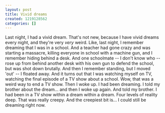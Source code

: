 ```yaml
---
layout: post
title: Vivid dreams
created: 1219128562
categories: []
---
```

Last night, I had a vivid dream. That's not new, because I have vivid dreams every night, and they're very <i>very</i> weird. Like, last night, I remember dreaming that I was in a school. And a teacher had gone crazy and was starting a massacre, killing everyone in school with a machine gun, and I remember hiding behind a desk. And one schoolmate -- I don't know who -- rose up from behind another desk with his own gun to defend the school, but was shot down brutally. And then I remember standing, but I moved 'out' -- I floated away. And it turns out that I was watching myself on TV, watching the final episode of a TV show about a school. Wow, that was a weird way to end a TV show. Then I woke up. I had been dreaming. I told my brother about the dream... and then I woke up again. And told my brother. I had been in a TV show within a dream within a dream. Four levels of reality deep. That was really creepy. And the creepiest bit is... I could still be dreaming right now.
